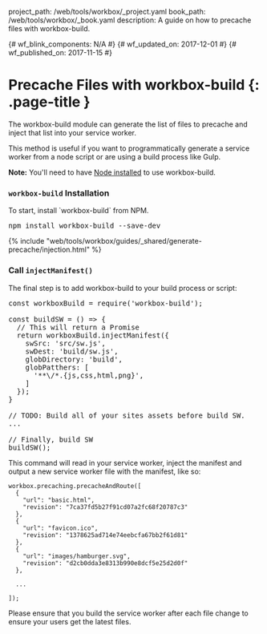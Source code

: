 project_path: /web/tools/workbox/_project.yaml
book_path: /web/tools/workbox/_book.yaml
description: A guide on how to precache files with workbox-build.

{# wf_blink_components: N/A #}
{# wf_updated_on: 2017-12-01 #}
{# wf_published_on: 2017-11-15 #}

# Precache Files with workbox-build {: .page-title }

<p>The workbox-build module can generate the list of files to precache and
inject that list into your service worker.</p>
        
<p>This method is useful if you want to programmatically generate a service worker
from a node script or are using a build process like Gulp.</p>
        
<aside class="note"><b>Note:</b> You'll need to have 
<a href="https://nodejs.org/en/download/">Node installed</a> to use 
workbox-build.</aside>
        
### <code>workbox-build</code> Installation
        
<p>To start, install `workbox-build` from NPM.</p>
        
<pre class="devsite-terminal devsite-click-to-copy">
npm install workbox-build --save-dev
</pre>

{% include "web/tools/workbox/guides/_shared/generate-precache/injection.html" %}
        
### Call <code>injectManifest()</code>
        
<p>The final step is to add workbox-build to your build process or script:</p>
        
<pre class="prettyprint lang-javascript">
const workboxBuild = require('workbox-build');

const buildSW = () => {
  // This will return a Promise
  return workboxBuild.injectManifest({
    swSrc: 'src/sw.js',
    swDest: 'build/sw.js',
    globDirectory: 'build',
    globPatthers: [
      '**\/*.{js,css,html,png}',
    ]
  });
}

// TODO: Build all of your sites assets before build SW.
...

// Finally, build SW
buildSW();
</pre>
        
<p>This command will read in your service worker, inject the manifest and output
a new service worker file with the manifest, like so:</p>
        
<pre class="prettyprint lang-javascript"><code>workbox.precaching.precacheAndRoute([
  {
    "url": "basic.html",
    "revision": "7ca37fd5b27f91cd07a2fc68f20787c3"
  },
  {
    "url": "favicon.ico",
    "revision": "1378625ad714e74eebcfa67bb2f61d81"
  },
  {
    "url": "images/hamburger.svg",
    "revision": "d2cb0dda3e8313b990e8dcf5e25d2d0f"
  },

  ...

]);</code></pre>
        
<p>Please ensure that you build the service worker after each file change to ensure
your users get the latest files.</p>